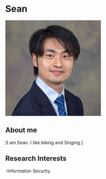 # Sean
![Profile Picture](../images/Sean_resized.png)

## About me
[I am Sean. I like biking and Singing.]

## Research Interests
-Information Security
